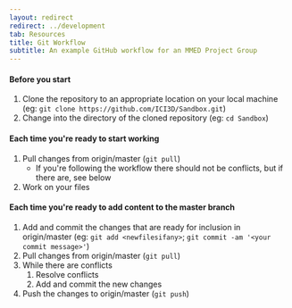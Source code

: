 ```yaml
---
layout: redirect
redirect: ../development
tab: Resources
title: Git Workflow
subtitle: An example GitHub workflow for an MMED Project Group
---
```


#### Before you start

1. Clone the repository to an appropriate location on your local machine (eg: `git clone https://github.com/ICI3D/Sandbox.git`)
1. Change into the directory of the cloned repository (eg: `cd Sandbox`)

#### Each time you're ready to start working

1. Pull changes from origin/master (`git pull`)
	* If you're following the workflow there should not be conflicts, but if there are, see below
1. Work on your files

#### Each time you're ready to add content to the master branch

1. Add and commit the changes that are ready for inclusion in origin/master (eg: `git add <newfilesifany>`; `git commit -am '<your commit message>'`)
1. Pull changes from origin/master (`git pull`)
1. While there are conflicts
	1. Resolve conflicts
	1. Add and commit the new changes
1. Push the changes to origin/master (`git push`)
